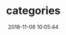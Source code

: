 ---
title: categories
date: 2018-11-06 10:05:44
type: "categories"
layout: categories
comments: false
---